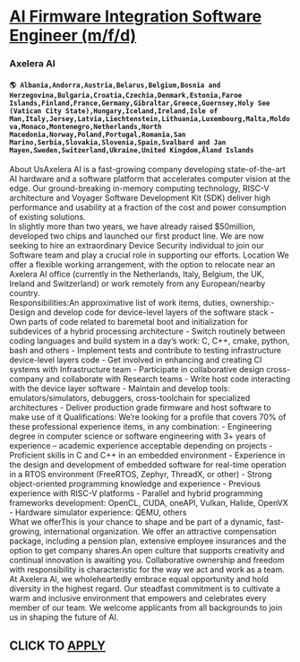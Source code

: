 # [AI Firmware Integration Software Engineer (m/f/d)](https://www.remotewlb.com/apply/ai-firmware-integration-software-engineer-m-f-d-70043)  
### Axelera AI  
#### `🌎 Albania,Andorra,Austria,Belarus,Belgium,Bosnia and Herzegovina,Bulgaria,Croatia,Czechia,Denmark,Estonia,Faroe Islands,Finland,France,Germany,Gibraltar,Greece,Guernsey,Holy See (Vatican City State),Hungary,Iceland,Ireland,Isle of Man,Italy,Jersey,Latvia,Liechtenstein,Lithuania,Luxembourg,Malta,Moldova,Monaco,Montenegro,Netherlands,North Macedonia,Norway,Poland,Portugal,Romania,San Marino,Serbia,Slovakia,Slovenia,Spain,Svalbard and Jan Mayen,Sweden,Switzerland,Ukraine,United Kingdom,Åland Islands`  
About UsAxelera AI is a fast-growing company developing state-of-the-art AI hardware and a software platform that accelerates computer vision at the edge. Our ground-breaking in-memory computing technology, RISC-V architecture and Voyager Software Development Kit (SDK) deliver high performance and usability at a fraction of the cost and power consumption of existing solutions.  
In slightly more than two years, we have already raised $50million, developed two chips and launched our first product line. We are now seeking to hire an extraordinary Device Security individual to join our Software team and play a crucial role in supporting our efforts. Location We offer a flexible working arrangement, with the option to relocate near an Axelera AI office (currently in the Netherlands, Italy, Belgium, the UK, Ireland and Switzerland) or work remotely from any European/nearby country.  
Responsibilities:An approximative list of work items, duties, ownership:- Design and develop code for device-level layers of the software stack - Own parts of code related to baremetal boot and initialization for subdevices of a hybrid processing architecture - Switch routinely between coding languages and build system in a day’s work: C, C++, cmake, python, bash and others - Implement tests and contribute to testing infrastructure device-level layers code - Get involved in enhancing and creating CI systems with Infrastructure team - Participate in collaborative design cross-company and collaborate with Research teams - Write host code interacting with the device layer software - Maintain and develop tools: emulators/simulators, debuggers, cross-toolchain for specialized architectures - Deliver production grade firmware and host software to make use of it Qualifications: We’re looking for a profile that covers 70% of these professional experience items, in any combination: -
Engineering degree in computer science or software engineering with 3+ years of experience – academic experience acceptable depending on projects - Proficient skills in C and C++ in an embedded environment - Experience in the design and development of embedded software for real-time operation in a RTOS environment (FreeRTOS, Zephyr, ThreadX, or other) - Strong object-oriented programming knowledge and experience - Previous experience with RISC-V platforms - Parallel and hybrid programming frameworks development: OpenCL, CUDA, oneAPI, Vulkan, Halide, OpenVX - Hardware simulator experience: QEMU, others  
What we offerThis is your chance to shape and be part of a dynamic, fast-growing, international organization. We offer an attractive compensation package, including a pension plan, extensive employee insurances and the option to get company shares.An open culture that supports creativity and continual innovation is awaiting you. Collaborative ownership and freedom with responsibility is characteristic for the way we act and work as a team.  
At Axelera AI, we wholeheartedly embrace equal opportunity and hold diversity in the highest regard. Our steadfast commitment is to cultivate a warm and inclusive environment that empowers and celebrates every member of our team. We welcome applicants from all backgrounds to join us in shaping the future of AI.  
## CLICK TO [APPLY](https://www.remotewlb.com/apply/ai-firmware-integration-software-engineer-m-f-d-70043)

